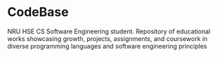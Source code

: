 # CodeBase
NRU HSE CS Software Engineering student. Repository of educational works showcasing growth, projects, assignments, and coursework in diverse programming languages and software engineering principles
